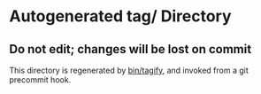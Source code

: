# Autogenerated tag/ Directory

## Do not edit; changes will be lost on commit

This directory is regenerated by [bin/tagify](../bin/tagify),
and invoked from a git precommit hook.
